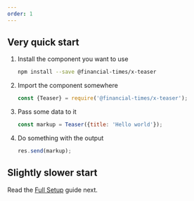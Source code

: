 ```yaml
---
order: 1
---
```


## Very quick start

1. Install the component you want to use

    ```bash
    npm install --save @financial-times/x-teaser
    ```

2. Import the component somewhere

    ```js
    const {Teaser} = require('@financial-times/x-teaser');
    ```

3. Pass some data to it

    ```js
    const markup = Teaser({title: 'Hello world'});
    ```

4. Do something with the output

    ```js
    res.send(markup);
    ```

## Slightly slower start

Read the [Full Setup](/tools/x-docs/src/docs/guides/apps/setup.md) guide next.
